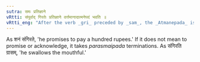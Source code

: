 ```yaml
---
sutra: समः प्रतिज्ञाने
vRtti: संपूर्वाद् गिरतेः प्रतिज्ञाने वर्त्तमानादात्मनेपदं भवति ॥
vRtti_eng: "After the verb _gri_ preceded by _sam_, the _Atmanepada_ is used, when employed in the sense of 'promising.'"
---
```

As शनं संगिरते, 'he promises to pay a hundred rupees.' If it does not mean to promise or acknowledge, it takes _parasmaipada_ terminations. As संगिरति ग्रासम्, 'he swallows the mouthful.'
